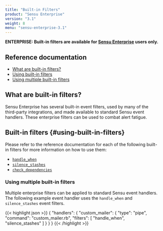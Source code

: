 ```yaml
---
title: "Built-in Filters"
product: "Sensu Enterprise"
version: "3.1"
weight: 8
menu: "sensu-enterprise-3.1"
---
```

**ENTERPRISE: Built-in filters are available for [Sensu Enterprise][0]
users only.**

## Reference documentation

- [What are built-in filters?](#what-are-built-in-filters)
- [Using built-in filters](#using-built-in-filters)
- [Using multiple built-in filters](#using-multiple-built-in-filters)

## What are built-in filters?

Sensu Enterprise has several built-in event filters, used by many of the
third-party integrations, and made available to standard Sensu event handlers.
These enterprise filters can be used to combat alert fatigue.

## Built-in filters {#using-built-in-filters}

Please refer to the reference documentation for each of the following built-in
filters for more information on how to use them:

- [`handle_when`](../filters/handle-when)
- [`silence_stashes`](../filters/silence-stashes)
- [`check_dependencies`](../filters/check-dependencies)

### Using multiple built-in filters

Multiple enterprise filters can be applied to standard Sensu event handlers. The
following example event handler uses the `handle_when` and `silence_stashes`
event filters.

{{< highlight json >}}
{
  "handlers": {
    "custom_mailer": {
      "type": "pipe",
      "command": "custom_mailer.rb",
      "filters": [
        "handle_when",
        "silence_stashes"
      ]
    }
  }
}
{{< /highlight >}}

[0]:  /sensu-enterprise
